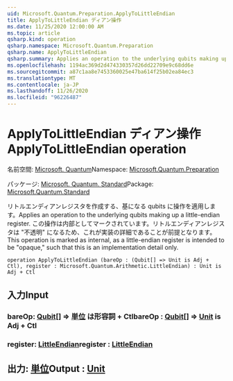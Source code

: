 ```yaml
---
uid: Microsoft.Quantum.Preparation.ApplyToLittleEndian
title: ApplyToLittleEndian ディアン操作
ms.date: 11/25/2020 12:00:00 AM
ms.topic: article
qsharp.kind: operation
qsharp.namespace: Microsoft.Quantum.Preparation
qsharp.name: ApplyToLittleEndian
qsharp.summary: Applies an operation to the underlying qubits making up a little-endian register. This operation is marked as internal, as a little-endian register is intended to be "opaque," such that this is an implementation detail only.
ms.openlocfilehash: 1194ac369d2d474330357d26dd22709e9c68dd6e
ms.sourcegitcommit: a87c1aa8e7453360025e47ba614f25b02ea84ec3
ms.translationtype: MT
ms.contentlocale: ja-JP
ms.lasthandoff: 11/26/2020
ms.locfileid: "96226487"
---
```

# <a name="applytolittleendian-operation"></a><span data-ttu-id="b85a4-102">ApplyToLittleEndian ディアン操作</span><span class="sxs-lookup"><span data-stu-id="b85a4-102">ApplyToLittleEndian operation</span></span>

<span data-ttu-id="b85a4-103">名前空間: [Microsoft. Quantum](xref:Microsoft.Quantum.Preparation)</span><span class="sxs-lookup"><span data-stu-id="b85a4-103">Namespace: [Microsoft.Quantum.Preparation](xref:Microsoft.Quantum.Preparation)</span></span>

<span data-ttu-id="b85a4-104">パッケージ: [Microsoft. Quantum. Standard](https://nuget.org/packages/Microsoft.Quantum.Standard)</span><span class="sxs-lookup"><span data-stu-id="b85a4-104">Package: [Microsoft.Quantum.Standard](https://nuget.org/packages/Microsoft.Quantum.Standard)</span></span>


<span data-ttu-id="b85a4-105">リトルエンディアンレジスタを作成する、基になる qubits に操作を適用します。</span><span class="sxs-lookup"><span data-stu-id="b85a4-105">Applies an operation to the underlying qubits making up a little-endian register.</span></span> <span data-ttu-id="b85a4-106">この操作は内部としてマークされています。リトルエンディアンレジスタは "不透明" になるため、これが実装の詳細であることが前提となります。</span><span class="sxs-lookup"><span data-stu-id="b85a4-106">This operation is marked as internal, as a little-endian register is intended to be "opaque," such that this is an implementation detail only.</span></span>

```qsharp
operation ApplyToLittleEndian (bareOp : (Qubit[] => Unit is Adj + Ctl), register : Microsoft.Quantum.Arithmetic.LittleEndian) : Unit is Adj + Ctl
```


## <a name="input"></a><span data-ttu-id="b85a4-107">入力</span><span class="sxs-lookup"><span data-stu-id="b85a4-107">Input</span></span>

### <a name="bareop--qubit--unit--is-adj--ctl"></a><span data-ttu-id="b85a4-108">bareOp: [Qubit](xref:microsoft.quantum.lang-ref.qubit)[] => [単位](xref:microsoft.quantum.lang-ref.unit)  は形容詞 + Ctl</span><span class="sxs-lookup"><span data-stu-id="b85a4-108">bareOp : [Qubit](xref:microsoft.quantum.lang-ref.qubit)[] => [Unit](xref:microsoft.quantum.lang-ref.unit)  is Adj + Ctl</span></span>




### <a name="register--littleendian"></a><span data-ttu-id="b85a4-109">register: [LittleEndian](xref:Microsoft.Quantum.Arithmetic.LittleEndian)</span><span class="sxs-lookup"><span data-stu-id="b85a4-109">register : [LittleEndian](xref:Microsoft.Quantum.Arithmetic.LittleEndian)</span></span>





## <a name="output--unit"></a><span data-ttu-id="b85a4-110">出力: [単位](xref:microsoft.quantum.lang-ref.unit)</span><span class="sxs-lookup"><span data-stu-id="b85a4-110">Output : [Unit](xref:microsoft.quantum.lang-ref.unit)</span></span>

